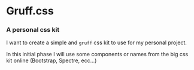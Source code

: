 # Gruff.css
### A personal css kit

I want to create a simple and `gruff` css kit to use for my personal project. 

In this initial phase I will use some components or names from the big css kit online (Bootstrap, Spectre, ecc...)